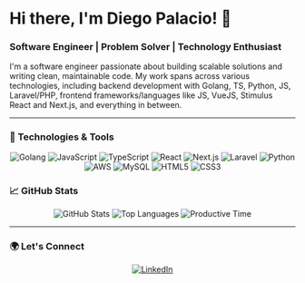 # Hi there, I'm Diego Palacio! 👋

### Software Engineer | Problem Solver | Technology Enthusiast

I'm a software engineer passionate about building scalable solutions and writing clean, maintainable code. My work spans across various technologies, including backend development with Golang, TS, Python, JS, Laravel/PHP, frontend frameworks/languages like JS, VueJS, Stimulus React and Next.js, and everything in between.

---

### 🔧 Technologies & Tools

<p align="center">
  <img src="https://img.shields.io/badge/Go-%2300ADD8.svg?style=for-the-badge&logo=go&logoColor=white" alt="Golang"/>
  <img src="https://img.shields.io/badge/JavaScript-%23F7DF1E.svg?style=for-the-badge&logo=javascript&logoColor=black" alt="JavaScript"/>
  <img src="https://img.shields.io/badge/TypeScript-%23007ACC.svg?style=for-the-badge&logo=typescript&logoColor=white" alt="TypeScript"/>
  <img src="https://img.shields.io/badge/React-%2361DAFB.svg?style=for-the-badge&logo=react&logoColor=black" alt="React"/>
  <img src="https://img.shields.io/badge/Next.js-%23000000.svg?style=for-the-badge&logo=next.js&logoColor=white" alt="Next.js"/>
  <img src="https://img.shields.io/badge/Laravel-%23FF2D20.svg?style=for-the-badge&logo=laravel&logoColor=white" alt="Laravel"/>
  <img src="https://img.shields.io/badge/Python-%233776AB.svg?style=for-the-badge&logo=python&logoColor=white" alt="Python"/>
  <img src="https://img.shields.io/badge/AWS-%23232F3E.svg?style=for-the-badge&logo=amazon-aws&logoColor=%23FF9900" alt="AWS"/>
  <img src="https://img.shields.io/badge/MySQL-%234479A1.svg?style=for-the-badge&logo=mysql&logoColor=white" alt="MySQL"/>
  <img src="https://img.shields.io/badge/HTML5-%23E34F26.svg?style=for-the-badge&logo=html5&logoColor=white" alt="HTML5"/>
  <img src="https://img.shields.io/badge/CSS3-%231572B6.svg?style=for-the-badge&logo=css3&logoColor=white" alt="CSS3"/>
</p>

### 📈 GitHub Stats

<p align="center">
  <img src="https://github-profile-summary-cards.vercel.app/api/cards/stats?username=Palaciodiego008&theme=github_dark" alt="GitHub Stats" />
  <img src="https://github-profile-summary-cards.vercel.app/api/cards/repos-per-language?username=Palaciodiego008&theme=github_dark" alt="Top Languages" />
  <img src="https://github-profile-summary-cards.vercel.app/api/cards/productive-time?username=Palaciodiego008&theme=github_dark" alt="Productive Time" />
</p>

---

### 🌍 Let's Connect

<p align="center">
  <a href="https://www.linkedin.com/in/diego-palacio-3687281b6/">
    <img src="https://img.shields.io/badge/LinkedIn-0077B5.svg?style=for-the-badge&logo=linkedin&logoColor=white" alt="LinkedIn"/>
  </a>
</p>

